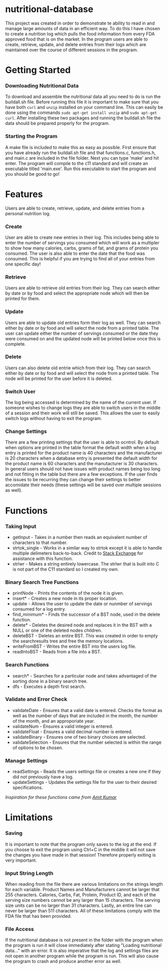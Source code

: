 # nutritional-database

This project was created in order to demonstrate te ability to read in and manage large amounts of data in an efficient way. To do this I have chosen to create a nutrition log which pulls the food information from every FDA approved food that is on the market. In the program users are able to create, retrieve, update, and delete entries from their logs which are maintained over the course of different sessions in the program.

# Getting Started

### Downloading Nutritional Data
To download and assemble the nutritional data all you need to do is run the buildall.sh file. Before running this file it is important to make sure that you have both `curl` and `unzip` installed on your command line. This can easily be done using the commands `sudo apt-get install unzip` and `sudo apt-get curl`. After installing these two packages and running the buildall.sh file the data should be prepared properly for the program.

### Starting the Program
A make file is included to make this as easy as possible. First ensure that you have already run the buildall.sh file and that functions.c, functions.h, and main.c are included in the file folder. Next you can type 'make' and hit enter. The program will compile to the c11 standard and will create an executable titled 'main.exe'. Run this executable to start the program and you should be good to go!

# Features
Users are able to create, retrieve, update, and delete entries from a personal nutrition log.

### Create
User are able to create new entries in their log. This includes being able to enter the number of servings you consumed which will work as a multipler to show how many calories, carbs, grams of fat, and grams of protein you consumed. The user is also able to enter the date that the food was consumed. This is helpful if you are trying to find all of your entries from one specific day!

### Retrieve
Users are able to retrieve old entries from their log. They can search either by date or by food and select the appropriate node which will then be printed for them.

### Update
Users are able to update old entries form their log as well. They can search either by date or by food and will select the node from a printed table. The user can update either the number of servings consumed or the date they were consumed on and the updated node will be printed below once this is complete.

### Delete
Users can also delete old entrie which from their log. They can search either by date or by food and will select the node from a printed table. The node will be printed for the user before it is deleted.

### Switch User
The log being accessed is determined by the name of the current user. If someone wishes to change logs they are able to switch users in the middle of a session and their work will still be saved. This allows the user to easily switch logs without having to exit the program.

### Change Settings
There are a few printing settings that the user is able to ocntrol. By default when options are printed in the table format the default width when a log entry is printed for the product name is 40 characters and the manufacturer is 20 characters when a database entry is presented the default width for the product name is 60 characters and the manutacturer is 30 characters. In general users should not have issues with product names being too long and not fitting in the table but there are a few exceptions. If the user finds the issues to be recurring they can change their settings to better accomidate their needs (these settings will be saved over multiple sessions as well).

# Functions

### Taking Input
- getInput - Takes in a number then reads an equivalent number of characters to that number.
- strtok_single - Works in a similar way to strtok except it is able to handle multiple delimeters back-to-back. Credit to [Stack Exchange](https://stackoverflow.com/questions/8705844/need-to-know-when-no-data-appears-between-two-token-separators-using-strtok "Stack Exchange") for assistance with this function.
- strlwr - Makes a string entirely lowercase. The strlwr that is built into C is not part of the C11 standard so I created my own.

### Binary Search Tree Functions
- printNode - Prints the contents of the node it is given.
- insert* - Creates a new node in its proper location.
- update - Allows the user to update the date or nunmber of servings consumed for a log entry.
- find_minimum* - Finds the successor of a BST node, used in the delete function.
- delete* - Deletes the desired node and replaces it in the BST with a NULL or one of the deleted nodes children.
- deleteBST - Deletes an entire BST. This was created in order to empty the searchresults tree and free the memory locations.
- writeFromBST - Writes the entire BST into the users log file.
- readIntoBST - Reads from a file into a BST.

### Search Functions
- search* - Searches for a particular node and takes advantaged of the sorting done in a binary search tree.
- dfs - Executes a depth first search.

### Validate and Error Check
- validateDate - Ensures that a valid date is entered. Checks the format as well as the number of days that are included in the month, the number of the month, and an approporiate year.
- validateNum - Ensures a valid integer is entered.
- validateFloat - Ensures a valid decimal number is entered.
- validateBinary - Ensures one of two binary choices are selected.
- validateSelection - Ensures that the number selected is within the range of options to be chosen.

### Manage Settings
- readSettings - Reads the users settings file or creates a new one if they did not previously have a log.
- updateSettings - Updates the settings file for the user to their desired specifications.

*Inspiration for these functions came from [Amit Kumar](https://www.codesdope.com/blog/article/binary-search-tree-in-c/
 "Amit Kumar")*
 
# Limitations
### Saving
It is important to note that the program only saves to the log at the end. If you choose to exit the program using Ctrl+C in the middle it will not save the changes you have made in that session! Therefore properly exiting is very important.

### Input String Length
When reading from the file there are various limitations on the strings length for each variable. Product Names and Manufacturers cannot be larger that 255 characters. Calories, Carbs, Fat, Protein, Product ID, and each of the serving size numbers cannot be any larger than 15 characters. The serving size units can be no larger than 31 characters. Lastly, an entire line can never be larger than 511 characters. All of these limitations comply with the FDA file that has been provided.

### File Access
If the nutritional database is not present in the folder with the program when the program is run it will close immediately after stating "Loading nutritional data..." with an error. It is also imperative that the log and settings files are not open in another program while the program is run. This will also cause the program to crash and produce another error as well. 
